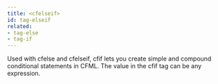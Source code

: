 ```yaml
---
title: <cfelseif>
id: tag-elseif
related:
- tag-else
- tag-if
---
```


Used with cfelse and cfelseif,
cfif lets you create simple and compound conditional statements
in CFML. The value in the cfif tag can be any expression.
